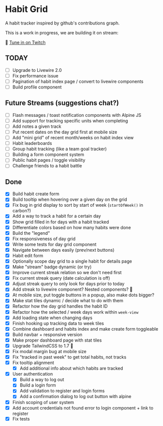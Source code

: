 # Habit Grid

<!-- https://github.com/austenc/habitgrid -->

A habit tracker inspired by github's contributions graph.

This is a work in progress, we are building it on stream:

🎥 [Tune in on Twitch](https://twitch.tv/austencam)

## TODAY

-   [ ] Upgrade to Livewire 2.0
-   [ ] Fix performance issue
-   [ ] Pagination of habit index page / convert to livewire components
-   [ ] Build profile component

## Future Streams (suggestions chat?)

-   [ ] Flash messages / toast notification components with Alpine JS
-   [ ] Add support for tracking specific units when completing
-   [ ] Add notes a given track
-   [ ] Put recent dates on the day grid first at mobile size
-   [ ] Add "mini grid" of recent month/weeks on habit index view
-   [ ] Habit leaderboards
-   [ ] Group habit tracking (like a team goal tracker)
-   [ ] Building a form component system
-   [ ] Public habit pages / toggle visibility
-   [ ] Challenge friends to a habit battle

## Done

-   [x] Build habit create form
-   [x] Build tooltip when hovering over a given day on the grid
-   [x] Fix bug in grid display to sort by start of week (`startOfWeek()` in carbon?)
-   [x] Add a way to track a habit for a certain day
-   [x] Show grid filled in for days with a habit tracked
-   [x] Differentiate colors based on how many habits were done
-   [x] Build the "legend"
-   [x] Fix responsiveness of day grid
-   [x] Write some tests for day grid component
-   [x] Navigate between days easily (prev/next buttons)
-   [x] Habit edit form
-   [x] Optionally scope day grid to a single habit for details page
-   [x] Make "stream" badge dynamic (or try)
-   [x] Improve current streak relation so we don't need first
-   [x] Fix current streak query (date calculation is off)
-   [x] Adjust streak query to only look for days prior to today
-   [x] Add streak to livewire component? Nested components? 🤔
-   [x] At mobile size, put toggle buttons in a popup, also make dots bigger?
-   [x] Make stat tiles dynamic / decide what to do with them
-   [x] Refactor how the day grid handles the habit ID
-   [x] Refactor how the selected / week days work within `week-view`
-   [x] Add loading state when changing days
-   [x] Finish hooking up tracking data to week tiles
-   [x] Combine dashboard and habits index and make create form toggleable
-   [x] Build navbar + responsive version
-   [x] Make proper dashboard page with stat tiles
-   [x] Upgrade TailwindCSS to 1.7 🚀
-   [x] Fix modal margin bug at mobile size
-   [x] Fix "tracked in past week" to get total habits, not tracks
-   [x] Fix tooltip alignment
    -   [x] Add additional info about which habits are tracked
-   [x] User authentication
    -   [x] Build a way to log out
    -   [x] Build a login form
    -   [x] Add validation to register and login forms
    -   [x] Add a confirmation dialog to log out button with alpine
-   [x] Finish scoping of user system
-   [x] Add account credentials not found error to login component + link to register
-   [x] Fix tests

